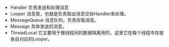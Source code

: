 * Handler 负责发送和处理消息
* Looper 消息泵，也就是负责取出消息交给Handler来处理。
* MessageQueue 消息队列，负责存取消息。
* Message 具体发送的消息。
* ThreadLocal 它主要用于做线程间的数据隔离用的，这里它在每个线程中存放各自对应的Looper。
